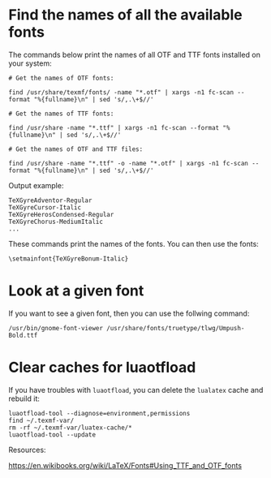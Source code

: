 
# Find the names of all the available fonts

The commands below print the names of all OTF and TTF fonts installed on your system:

	# Get the names of OTF fonts:
	
	find /usr/share/texmf/fonts/ -name "*.otf" | xargs -n1 fc-scan --format "%{fullname}\n" | sed 's/,.\+$//'
	
	# Get the names of TTF fonts:
	
	find /usr/share -name "*.ttf" | xargs -n1 fc-scan --format "%{fullname}\n" | sed 's/,.\+$//'
	
	# Get the names of OTF and TTF files:
	
	find /usr/share -name "*.ttf" -o -name "*.otf" | xargs -n1 fc-scan --format "%{fullname}\n" | sed 's/,.\+$//'

Output example:

	TeXGyreAdventor-Regular
	TeXGyreCursor-Italic
	TeXGyreHerosCondensed-Regular
	TeXGyreChorus-MediumItalic
	...

These commands print the names of the fonts. You can then use the fonts:

	\setmainfont{TeXGyreBonum-Italic}

# Look at a given font

If you want to see a given font, then you can use the follwing command:

	/usr/bin/gnome-font-viewer /usr/share/fonts/truetype/tlwg/Umpush-Bold.ttf

# Clear caches for luaotfload

If you have troubles with `luaotfload`, you can delete the `lualatex` cache and rebuild it:

	luaotfload-tool --diagnose=environment,permissions
	find ~/.texmf-var/
	rm -rf ~/.texmf-var/luatex-cache/*
	luaotfload-tool --update

Resources:

https://en.wikibooks.org/wiki/LaTeX/Fonts#Using_TTF_and_OTF_fonts





